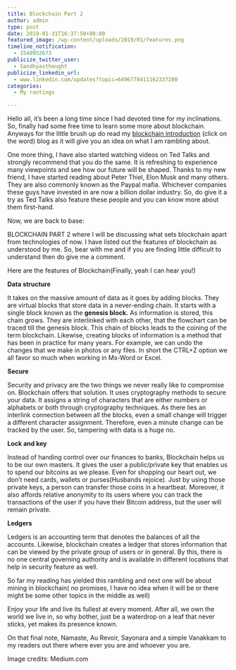 ```yaml
---
title: Blockchain Part 2
author: admin
type: post
date: 2019-01-31T16:37:50+00:00
featured_image: /wp-content/uploads/2019/01/features.png
timeline_notification:
  - 1548952673
publicize_twitter_user:
  - Sandhyasthought
publicize_linkedin_url:
  - www.linkedin.com/updates?topic=6496778411162337280
categories:
  - My rantings

---
```

Hello all, it&#8217;s been a long time since I had devoted time for my inclinations. So, finally had some free time to learn some more about blockchain. Anyways for the little brush up do read my [blockchain introduction][1] (click on the word) blog as it will give you an idea on what I am rambling about.

One more thing, I have also started watching videos on Ted Talks and strongly recommend that you do the same. It is refreshing to experience many viewpoints and see how our future will be shaped. Thanks to my new friend, I have started reading about Peter Thiel, Elon Musk and many others. They are also commonly known as the Paypal mafia. Whichever companies these guys have invested in are now a billion dollar industry. So, do give it a try as Ted Talks also feature these people and you can know more about them first-hand.

Now, we are back to base:

BLOCKCHAIN PART 2 where I will be discussing what sets blockchain apart from technologies of now. I have listed out the features of blockchain as understood by me. So, bear with me and if you are finding little difficult to understand then do give me a comment.
  
Here are the features of Blockchain(Finally, yeah I can hear you!)

**Data structure**

It takes on the massive amount of data as it goes by adding blocks. They are virtual blocks that store data in a never-ending chain. It starts with a single block known as the **genesis block.** As information is stored, this chain grows. They are interlinked with each other, that the flowchart can be traced till the genesis block. This chain of blocks leads to the coining of the term blockchain. Likewise, creating blocks of information is a method that has been in practice for many years. For example, we can undo the changes that we make in photos or any files. In short the CTRL+Z option we all favor so much when working in Ms-Word or Excel.

**Secure**

Security and privacy are the two things we never really like to compromise on. Blockchain offers that solution. It uses cryptography methods to secure your data. It assigns a string of characters that are either numbers or alphabets or both through cryptography techniques. As there lies an interlink connection between all the blocks, even a small change will trigger a different character assignment. Therefore, even a minute change can be tracked by the user. So, tampering with data is a huge no.

**Lock and key**

Instead of handing control over our finances to banks, Blockchain helps us to be our own masters. It gives the user a public/private key that enables us to spend our bitcoins as we please. Even for shopping our heart out, we don’t need cards, wallets or purses(Husbands rejoice). Just by using those private keys, a person can transfer those coins in a heartbeat. Moreover, it also affords relative anonymity to its users where you can track the transactions of the user if you have their Bitcoin address, but the user will remain private.

**Ledgers**

Ledgers is an accounting term that denotes the balances of all the accounts. Likewise, blockchain creates a ledger that stores information that can be viewed by the private group of users or in general. By this, there is no one central governing authority and is available in different locations that help in security feature as well.

So far my reading has yielded this rambling and next one will be about mining in blockchain( no promises, I have no idea when it will be or there might be some other topics in the middle as well)

Enjoy your life and live its fullest at every moment. After all, we own the world we live in, so why bother, just be a waterdrop on a leaf that never sticks, yet makes its presence known.

On that final note, Namaste, Au Revoir, Sayonara and a simple Vanakkam to my readers out there where ever you are and whoever you are.

Image credits: Medium.com

&nbsp;

&nbsp;

 [1]: https://sandhyasthoughtsblog.wordpress.com/2018/12/15/blockchain-an-introduction/